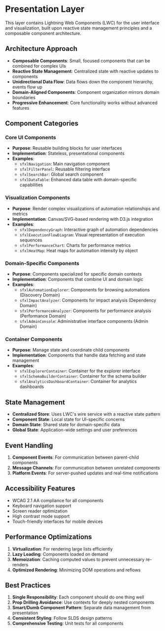 # Presentation Layer

This layer contains Lightning Web Components (LWC) for the user interface and visualization, built upon reactive state management principles and a composable component architecture.

## Architecture Approach

- **Composable Components**: Small, focused components that can be combined for complex UIs
- **Reactive State Management**: Centralized state with reactive updates to components
- **Unidirectional Data Flow**: Data flows down the component hierarchy, events flow up
- **Domain-Aligned Components**: Component organization mirrors domain boundaries
- **Progressive Enhancement**: Core functionality works without advanced features

## Component Categories

### Core UI Components
- **Purpose**: Reusable building blocks for user interfaces
- **Implementation**: Stateless, presentational components
- **Examples**: 
  - `sfxlNavigation`: Main navigation component
  - `sfxlFilterPanel`: Reusable filtering interface
  - `sfxlSearchBar`: Global search component
  - `sfxlDataTable`: Enhanced data table with domain-specific capabilities

### Visualization Components
- **Purpose**: Render complex visualizations of automation relationships and metrics
- **Implementation**: Canvas/SVG-based rendering with D3.js integration
- **Examples**:
  - `sfxlDependencyGraph`: Interactive graph of automation dependencies
  - `sfxlExecutionFlowDiagram`: Visual representation of execution sequences
  - `sfxlPerformanceChart`: Charts for performance metrics
  - `sfxlHeatMap`: Heat maps for automation intensity by object

### Domain-Specific Components
- **Purpose**: Components specialized for specific domain contexts
- **Implementation**: Components that combine UI and domain logic
- **Examples**:
  - `sfxlAutomationExplorer`: Components for browsing automations (Discovery Domain)
  - `sfxlImpactAnalyzer`: Components for impact analysis (Dependency Domain)
  - `sfxlPerformanceAnalyzer`: Components for performance analysis (Performance Domain)
  - `sfxlAdminConsole`: Administrative interface components (Admin Domain)

### Container Components
- **Purpose**: Manage state and coordinate child components
- **Implementation**: Components that handle data fetching and state management
- **Examples**:
  - `sfxlExplorerContainer`: Container for the explorer interface
  - `sfxlSchemaBuilderContainer`: Container for the schema builder
  - `sfxlAnalyticsDashboardContainer`: Container for analytics dashboards

## State Management

- **Centralized Store**: Uses LWC's wire service with a reactive state pattern
- **Component State**: Local state for UI-specific concerns
- **Domain State**: Shared state for domain-specific data
- **Global State**: Application-wide settings and user preferences

## Event Handling

1. **Component Events**: For communication between parent-child components
2. **Message Channels**: For communication between unrelated components
3. **Platform Events**: For server-pushed updates and real-time notifications

## Accessibility Features

- WCAG 2.1 AA compliance for all components
- Keyboard navigation support
- Screen reader optimization
- High contrast mode support
- Touch-friendly interfaces for mobile devices

## Performance Optimizations

1. **Virtualization**: For rendering large lists efficiently
2. **Lazy Loading**: Components loaded on demand
3. **Memoization**: Caching computed values to prevent unnecessary re-renders
4. **Optimized Rendering**: Minimizing DOM operations and reflows

## Best Practices

1. **Single Responsibility**: Each component should do one thing well
2. **Prop Drilling Avoidance**: Use contexts for deeply nested components
3. **Smart/Dumb Component Pattern**: Separate data management from presentation
4. **Consistent Styling**: Follow SLDS design patterns
5. **Comprehensive Testing**: Unit tests for all components
